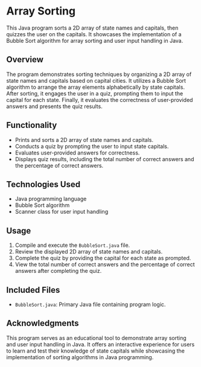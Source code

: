 # Array Sorting

This Java program sorts a 2D array of state names and capitals, then quizzes the user on the capitals. It showcases the implementation of a Bubble Sort algorithm for array sorting and user input handling in Java.

## Overview

The program demonstrates sorting techniques by organizing a 2D array of state names and capitals based on capital cities. It utilizes a Bubble Sort algorithm to arrange the array elements alphabetically by state capitals. After sorting, it engages the user in a quiz, prompting them to input the capital for each state. Finally, it evaluates the correctness of user-provided answers and presents the quiz results.

## Functionality

- Prints and sorts a 2D array of state names and capitals.
- Conducts a quiz by prompting the user to input state capitals.
- Evaluates user-provided answers for correctness.
- Displays quiz results, including the total number of correct answers and the percentage of correct answers.

## Technologies Used

- Java programming language
- Bubble Sort algorithm
- Scanner class for user input handling

## Usage

1. Compile and execute the `BubbleSort.java` file.
2. Review the displayed 2D array of state names and capitals.
3. Complete the quiz by providing the capital for each state as prompted.
4. View the total number of correct answers and the percentage of correct answers after completing the quiz.

## Included Files

- `BubbleSort.java`: Primary Java file containing program logic.

## Acknowledgments

This program serves as an educational tool to demonstrate array sorting and user input handling in Java. It offers an interactive experience for users to learn and test their knowledge of state capitals while showcasing the implementation of sorting algorithms in Java programming.
